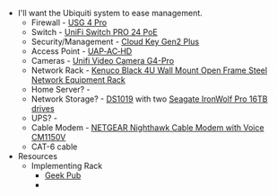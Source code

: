 - I'll want the Ubiquiti system to ease management.
    - Firewall - [USG 4 Pro](https://www.ui.com/unifi-routing/unifi-security-gateway-pro-4/)
    - Switch - [UniFi Switch PRO 24 PoE](https://store.ui.com/collections/routing-switching/products/usw-pro-24-poe)
    - Security/Management - [Cloud Key Gen2 Plus](https://unifi-protect.ui.com/cloud-key-gen2)
    - Access Point - [UAP‑AC‑HD](https://unifi-hd.ui.com/)
    - Cameras - [Unifi Video Camera G4-Pro](https://www.ui.com/unifi-video/unifi-video-camera-g4-pro/)
    - Network Rack - [Kenuco Black 4U Wall Mount Open Frame Steel Network Equipment Rack](https://www.amazon.com/KENUCO-Mount-Frame-Network-Equipment/dp/B083FD5FP6/ref=as_li_ss_tl?keywords=wall%2Bmount%2Brack&qid=1559676843&s=gateway&sr=8-5&linkCode=sl1&tag=murraynet-20&linkId=a945b4c7002d7690e33cfb722053338c&language=en_US&th=1)
    - Home Server? - 
    - Network Storage? - [DS1019](https://www.synology.com/en-global/products/DS1019+) with two [Seagate IronWolf Pro 16TB drives](https://www.amazon.com/Seagate-IronWolf-5900RPM-Internal-3-5-Inch/dp/B07R1P55GR/ref=pd_bxgy_img_2/138-5266290-9028147?_encoding=UTF8&pd_rd_i=B07H289S79&pd_rd_r=6d00c1a7-e4f8-448a-afbc-60a606af86c4&pd_rd_w=67BKd&pd_rd_wg=wK0cU&pf_rd_p=4e3f7fc3-00c8-46a6-a4db-8457e6319578&pf_rd_r=PA1W0N8RPB6B28BBCEVE&refRID=PA1W0N8RPB6B28BBCEVE&th=1)
    - UPS? - 
    - Cable Modem - [NETGEAR Nighthawk Cable Modem with Voice CM1150V](https://www.amazon.com/NETGEAR-Nighthawk-Cable-Modem-CM1150V/dp/B07LCHLFD6)
    - CAT-6 cable
- Resources
    - Implementing Rack
        - [Geek Pub](https://www.thegeekpub.com/5583/installing-home-network-rack/)
        - 
